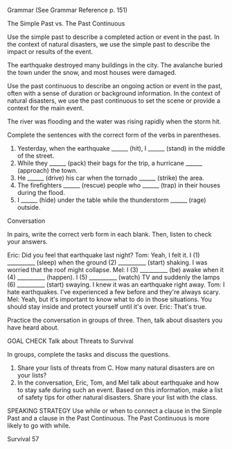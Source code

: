 Grammar (See Grammar Reference p. 151)

The Simple Past vs. The Past Continuous

Use the simple past to describe a completed action or event in the past.
In the context of natural disasters, we use the simple past to describe the impact or results of the event.

The earthquake destroyed many buildings in the city.
The avalanche buried the town under the snow, and most houses were damaged.

Use the past continuous to describe an ongoing action or event in the past, often with a sense of duration or background information.
In the context of natural disasters, we use the past continuous to set the scene or provide a context for the main event.

The river was flooding and the water was rising rapidly when the storm hit.

Complete the sentences with the correct form of the verbs in parentheses.

1. Yesterday, when the earthquake ______ (hit), I ______ (stand) in the middle of the street.
2. While they ______ (pack) their bags for the trip, a hurricane ______ (approach) the town.
3. He ______ (drive) his car when the tornado ______ (strike) the area.
4. The firefighters ______ (rescue) people who ______ (trap) in their houses during the flood.
5. I ______ (hide) under the table while the thunderstorm ______ (rage) outside.

Conversation

In pairs, write the correct verb form in each blank. Then, listen to check your answers.

Eric: Did you feel that earthquake last night?
Tom: Yeah, I felt it. I (1) __________ (sleep) when the ground (2) __________ (start) shaking. I was worried that the roof might collapse.
Mel: I (3) __________ (be) awake when it (4) __________ (happen). I (5) __________ (watch) TV and suddenly the lamps (6) __________ (start) swaying. I knew it was an earthquake right away.
Tom: I hate earthquakes. I've experienced a few before and they're always scary.
Mel: Yeah, but it's important to know what to do in those situations. You should stay inside and protect yourself until it's over.
Eric: That's true.

Practice the conversation in groups of three. Then, talk about disasters you have heard about.

GOAL CHECK Talk about Threats to Survival

In groups, complete the tasks and discuss the questions.

1. Share your lists of threats from C. How many natural disasters are on your lists?
2. In the conversation, Eric, Tom, and Mel talk about earthquake and how to stay safe during such an event. Based on this information, make a list of safety tips for other natural disasters. Share your list with the class.

SPEAKING STRATEGY
Use while or when to connect a clause in the Simple Past and a clause in the Past Continuous. The Past Continuous is more likely to go with while.

Survival 57